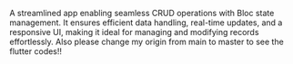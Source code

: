 A streamlined app enabling seamless CRUD operations with Bloc state management. It ensures efficient data handling, real-time updates, and a responsive UI, making it ideal for managing and modifying records effortlessly.
Also please change my origin from main to master to see the flutter codes!!
